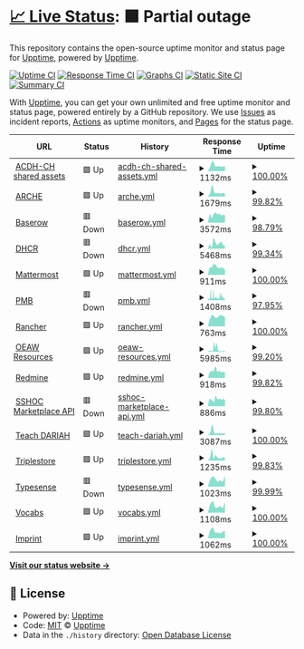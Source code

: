 # [📈 Live Status](https://status.acdh-dev.oeaw.ac.at/): <!--live status--> **🟧 Partial outage**

This repository contains the open-source uptime monitor and status page for [Upptime](https://upptime.js.org), powered by [Upptime](https://github.com/upptime/upptime).

[![Uptime CI](https://github.com/acdh-oeaw/status/workflows/Uptime%20CI/badge.svg)](https://github.com/acdh-oeaw/status/actions?query=workflow%3A%22Uptime+CI%22)
[![Response Time CI](https://github.com/acdh-oeaw/status/workflows/Response%20Time%20CI/badge.svg)](https://github.com/acdh-oeaw/status/actions?query=workflow%3A%22Response+Time+CI%22)
[![Graphs CI](https://github.com/acdh-oeaw/status/workflows/Graphs%20CI/badge.svg)](https://github.com/acdh-oeaw/status/actions?query=workflow%3A%22Graphs+CI%22)
[![Static Site CI](https://github.com/acdh-oeaw/status/workflows/Static%20Site%20CI/badge.svg)](https://github.com/acdh-oeaw/status/actions?query=workflow%3A%22Static+Site+CI%22)
[![Summary CI](https://github.com/acdh-oeaw/status/workflows/Summary%20CI/badge.svg)](https://github.com/acdh-oeaw/status/actions?query=workflow%3A%22Summary+CI%22)

With [Upptime](https://upptime.js.org), you can get your own unlimited and free uptime monitor and status page, powered entirely by a GitHub repository. We use [Issues](https://github.com/upptime/upptime/issues) as incident reports, [Actions](https://github.com/acdh-oeaw/status/actions) as uptime monitors, and [Pages](https://status.acdh-dev.oeaw.ac.at/) for the status page.

<!--start: status pages-->
<!-- This summary is generated by Upptime (https://github.com/upptime/upptime) -->
<!-- Do not edit this manually, your changes will be overwritten -->
<!-- prettier-ignore -->
| URL | Status | History | Response Time | Uptime |
| --- | ------ | ------- | ------------- | ------ |
| <img alt="" src="https://icons.duckduckgo.com/ip3/shared.acdh.oeaw.ac.at.ico" height="13"> [ACDH-CH shared assets](https://shared.acdh.oeaw.ac.at/test.html) | 🟩 Up | [acdh-ch-shared-assets.yml](https://github.com/acdh-oeaw/status/commits/HEAD/history/acdh-ch-shared-assets.yml) | <details><summary><img alt="Response time graph" src="./graphs/acdh-ch-shared-assets/response-time-week.png" height="20"> 1132ms</summary><br><a href="https://acdh-oeaw.github.io/status/history/acdh-ch-shared-assets"><img alt="Response time 1243" src="https://img.shields.io/endpoint?url=https%3A%2F%2Fraw.githubusercontent.com%2Facdh-oeaw%2Fstatus%2FHEAD%2Fapi%2Facdh-ch-shared-assets%2Fresponse-time.json"></a><br><a href="https://acdh-oeaw.github.io/status/history/acdh-ch-shared-assets"><img alt="24-hour response time 955" src="https://img.shields.io/endpoint?url=https%3A%2F%2Fraw.githubusercontent.com%2Facdh-oeaw%2Fstatus%2FHEAD%2Fapi%2Facdh-ch-shared-assets%2Fresponse-time-day.json"></a><br><a href="https://acdh-oeaw.github.io/status/history/acdh-ch-shared-assets"><img alt="7-day response time 1132" src="https://img.shields.io/endpoint?url=https%3A%2F%2Fraw.githubusercontent.com%2Facdh-oeaw%2Fstatus%2FHEAD%2Fapi%2Facdh-ch-shared-assets%2Fresponse-time-week.json"></a><br><a href="https://acdh-oeaw.github.io/status/history/acdh-ch-shared-assets"><img alt="30-day response time 1682" src="https://img.shields.io/endpoint?url=https%3A%2F%2Fraw.githubusercontent.com%2Facdh-oeaw%2Fstatus%2FHEAD%2Fapi%2Facdh-ch-shared-assets%2Fresponse-time-month.json"></a><br><a href="https://acdh-oeaw.github.io/status/history/acdh-ch-shared-assets"><img alt="1-year response time 1251" src="https://img.shields.io/endpoint?url=https%3A%2F%2Fraw.githubusercontent.com%2Facdh-oeaw%2Fstatus%2FHEAD%2Fapi%2Facdh-ch-shared-assets%2Fresponse-time-year.json"></a></details> | <details><summary><a href="https://acdh-oeaw.github.io/status/history/acdh-ch-shared-assets">100.00%</a></summary><a href="https://acdh-oeaw.github.io/status/history/acdh-ch-shared-assets"><img alt="All-time uptime 99.73%" src="https://img.shields.io/endpoint?url=https%3A%2F%2Fraw.githubusercontent.com%2Facdh-oeaw%2Fstatus%2FHEAD%2Fapi%2Facdh-ch-shared-assets%2Fuptime.json"></a><br><a href="https://acdh-oeaw.github.io/status/history/acdh-ch-shared-assets"><img alt="24-hour uptime 100.00%" src="https://img.shields.io/endpoint?url=https%3A%2F%2Fraw.githubusercontent.com%2Facdh-oeaw%2Fstatus%2FHEAD%2Fapi%2Facdh-ch-shared-assets%2Fuptime-day.json"></a><br><a href="https://acdh-oeaw.github.io/status/history/acdh-ch-shared-assets"><img alt="7-day uptime 100.00%" src="https://img.shields.io/endpoint?url=https%3A%2F%2Fraw.githubusercontent.com%2Facdh-oeaw%2Fstatus%2FHEAD%2Fapi%2Facdh-ch-shared-assets%2Fuptime-week.json"></a><br><a href="https://acdh-oeaw.github.io/status/history/acdh-ch-shared-assets"><img alt="30-day uptime 99.48%" src="https://img.shields.io/endpoint?url=https%3A%2F%2Fraw.githubusercontent.com%2Facdh-oeaw%2Fstatus%2FHEAD%2Fapi%2Facdh-ch-shared-assets%2Fuptime-month.json"></a><br><a href="https://acdh-oeaw.github.io/status/history/acdh-ch-shared-assets"><img alt="1-year uptime 99.72%" src="https://img.shields.io/endpoint?url=https%3A%2F%2Fraw.githubusercontent.com%2Facdh-oeaw%2Fstatus%2FHEAD%2Fapi%2Facdh-ch-shared-assets%2Fuptime-year.json"></a></details>
| <img alt="" src="https://icons.duckduckgo.com/ip3/arche.acdh.oeaw.ac.at.ico" height="13"> [ARCHE](https://arche.acdh.oeaw.ac.at/browser/) | 🟩 Up | [arche.yml](https://github.com/acdh-oeaw/status/commits/HEAD/history/arche.yml) | <details><summary><img alt="Response time graph" src="./graphs/arche/response-time-week.png" height="20"> 1679ms</summary><br><a href="https://acdh-oeaw.github.io/status/history/arche"><img alt="Response time 1231" src="https://img.shields.io/endpoint?url=https%3A%2F%2Fraw.githubusercontent.com%2Facdh-oeaw%2Fstatus%2FHEAD%2Fapi%2Farche%2Fresponse-time.json"></a><br><a href="https://acdh-oeaw.github.io/status/history/arche"><img alt="24-hour response time 1020" src="https://img.shields.io/endpoint?url=https%3A%2F%2Fraw.githubusercontent.com%2Facdh-oeaw%2Fstatus%2FHEAD%2Fapi%2Farche%2Fresponse-time-day.json"></a><br><a href="https://acdh-oeaw.github.io/status/history/arche"><img alt="7-day response time 1679" src="https://img.shields.io/endpoint?url=https%3A%2F%2Fraw.githubusercontent.com%2Facdh-oeaw%2Fstatus%2FHEAD%2Fapi%2Farche%2Fresponse-time-week.json"></a><br><a href="https://acdh-oeaw.github.io/status/history/arche"><img alt="30-day response time 1451" src="https://img.shields.io/endpoint?url=https%3A%2F%2Fraw.githubusercontent.com%2Facdh-oeaw%2Fstatus%2FHEAD%2Fapi%2Farche%2Fresponse-time-month.json"></a><br><a href="https://acdh-oeaw.github.io/status/history/arche"><img alt="1-year response time 1241" src="https://img.shields.io/endpoint?url=https%3A%2F%2Fraw.githubusercontent.com%2Facdh-oeaw%2Fstatus%2FHEAD%2Fapi%2Farche%2Fresponse-time-year.json"></a></details> | <details><summary><a href="https://acdh-oeaw.github.io/status/history/arche">99.82%</a></summary><a href="https://acdh-oeaw.github.io/status/history/arche"><img alt="All-time uptime 99.43%" src="https://img.shields.io/endpoint?url=https%3A%2F%2Fraw.githubusercontent.com%2Facdh-oeaw%2Fstatus%2FHEAD%2Fapi%2Farche%2Fuptime.json"></a><br><a href="https://acdh-oeaw.github.io/status/history/arche"><img alt="24-hour uptime 100.00%" src="https://img.shields.io/endpoint?url=https%3A%2F%2Fraw.githubusercontent.com%2Facdh-oeaw%2Fstatus%2FHEAD%2Fapi%2Farche%2Fuptime-day.json"></a><br><a href="https://acdh-oeaw.github.io/status/history/arche"><img alt="7-day uptime 99.82%" src="https://img.shields.io/endpoint?url=https%3A%2F%2Fraw.githubusercontent.com%2Facdh-oeaw%2Fstatus%2FHEAD%2Fapi%2Farche%2Fuptime-week.json"></a><br><a href="https://acdh-oeaw.github.io/status/history/arche"><img alt="30-day uptime 99.77%" src="https://img.shields.io/endpoint?url=https%3A%2F%2Fraw.githubusercontent.com%2Facdh-oeaw%2Fstatus%2FHEAD%2Fapi%2Farche%2Fuptime-month.json"></a><br><a href="https://acdh-oeaw.github.io/status/history/arche"><img alt="1-year uptime 99.42%" src="https://img.shields.io/endpoint?url=https%3A%2F%2Fraw.githubusercontent.com%2Facdh-oeaw%2Fstatus%2FHEAD%2Fapi%2Farche%2Fuptime-year.json"></a></details>
| <img alt="" src="https://icons.duckduckgo.com/ip3/baserow.acdh-dev.oeaw.ac.at.ico" height="13"> [Baserow](https://baserow.acdh-dev.oeaw.ac.at/) | 🟥 Down | [baserow.yml](https://github.com/acdh-oeaw/status/commits/HEAD/history/baserow.yml) | <details><summary><img alt="Response time graph" src="./graphs/baserow/response-time-week.png" height="20"> 3572ms</summary><br><a href="https://acdh-oeaw.github.io/status/history/baserow"><img alt="Response time 2566" src="https://img.shields.io/endpoint?url=https%3A%2F%2Fraw.githubusercontent.com%2Facdh-oeaw%2Fstatus%2FHEAD%2Fapi%2Fbaserow%2Fresponse-time.json"></a><br><a href="https://acdh-oeaw.github.io/status/history/baserow"><img alt="24-hour response time 9557" src="https://img.shields.io/endpoint?url=https%3A%2F%2Fraw.githubusercontent.com%2Facdh-oeaw%2Fstatus%2FHEAD%2Fapi%2Fbaserow%2Fresponse-time-day.json"></a><br><a href="https://acdh-oeaw.github.io/status/history/baserow"><img alt="7-day response time 3572" src="https://img.shields.io/endpoint?url=https%3A%2F%2Fraw.githubusercontent.com%2Facdh-oeaw%2Fstatus%2FHEAD%2Fapi%2Fbaserow%2Fresponse-time-week.json"></a><br><a href="https://acdh-oeaw.github.io/status/history/baserow"><img alt="30-day response time 2622" src="https://img.shields.io/endpoint?url=https%3A%2F%2Fraw.githubusercontent.com%2Facdh-oeaw%2Fstatus%2FHEAD%2Fapi%2Fbaserow%2Fresponse-time-month.json"></a><br><a href="https://acdh-oeaw.github.io/status/history/baserow"><img alt="1-year response time 2656" src="https://img.shields.io/endpoint?url=https%3A%2F%2Fraw.githubusercontent.com%2Facdh-oeaw%2Fstatus%2FHEAD%2Fapi%2Fbaserow%2Fresponse-time-year.json"></a></details> | <details><summary><a href="https://acdh-oeaw.github.io/status/history/baserow">98.79%</a></summary><a href="https://acdh-oeaw.github.io/status/history/baserow"><img alt="All-time uptime 99.06%" src="https://img.shields.io/endpoint?url=https%3A%2F%2Fraw.githubusercontent.com%2Facdh-oeaw%2Fstatus%2FHEAD%2Fapi%2Fbaserow%2Fuptime.json"></a><br><a href="https://acdh-oeaw.github.io/status/history/baserow"><img alt="24-hour uptime 92.79%" src="https://img.shields.io/endpoint?url=https%3A%2F%2Fraw.githubusercontent.com%2Facdh-oeaw%2Fstatus%2FHEAD%2Fapi%2Fbaserow%2Fuptime-day.json"></a><br><a href="https://acdh-oeaw.github.io/status/history/baserow"><img alt="7-day uptime 98.79%" src="https://img.shields.io/endpoint?url=https%3A%2F%2Fraw.githubusercontent.com%2Facdh-oeaw%2Fstatus%2FHEAD%2Fapi%2Fbaserow%2Fuptime-week.json"></a><br><a href="https://acdh-oeaw.github.io/status/history/baserow"><img alt="30-day uptime 98.92%" src="https://img.shields.io/endpoint?url=https%3A%2F%2Fraw.githubusercontent.com%2Facdh-oeaw%2Fstatus%2FHEAD%2Fapi%2Fbaserow%2Fuptime-month.json"></a><br><a href="https://acdh-oeaw.github.io/status/history/baserow"><img alt="1-year uptime 99.07%" src="https://img.shields.io/endpoint?url=https%3A%2F%2Fraw.githubusercontent.com%2Facdh-oeaw%2Fstatus%2FHEAD%2Fapi%2Fbaserow%2Fuptime-year.json"></a></details>
| <img alt="" src="https://icons.duckduckgo.com/ip3/dhcr.clarin-dariah.eu.ico" height="13"> [DHCR](https://dhcr.clarin-dariah.eu) | 🟥 Down | [dhcr.yml](https://github.com/acdh-oeaw/status/commits/HEAD/history/dhcr.yml) | <details><summary><img alt="Response time graph" src="./graphs/dhcr/response-time-week.png" height="20"> 5468ms</summary><br><a href="https://acdh-oeaw.github.io/status/history/dhcr"><img alt="Response time 6020" src="https://img.shields.io/endpoint?url=https%3A%2F%2Fraw.githubusercontent.com%2Facdh-oeaw%2Fstatus%2FHEAD%2Fapi%2Fdhcr%2Fresponse-time.json"></a><br><a href="https://acdh-oeaw.github.io/status/history/dhcr"><img alt="24-hour response time 3491" src="https://img.shields.io/endpoint?url=https%3A%2F%2Fraw.githubusercontent.com%2Facdh-oeaw%2Fstatus%2FHEAD%2Fapi%2Fdhcr%2Fresponse-time-day.json"></a><br><a href="https://acdh-oeaw.github.io/status/history/dhcr"><img alt="7-day response time 5468" src="https://img.shields.io/endpoint?url=https%3A%2F%2Fraw.githubusercontent.com%2Facdh-oeaw%2Fstatus%2FHEAD%2Fapi%2Fdhcr%2Fresponse-time-week.json"></a><br><a href="https://acdh-oeaw.github.io/status/history/dhcr"><img alt="30-day response time 5392" src="https://img.shields.io/endpoint?url=https%3A%2F%2Fraw.githubusercontent.com%2Facdh-oeaw%2Fstatus%2FHEAD%2Fapi%2Fdhcr%2Fresponse-time-month.json"></a><br><a href="https://acdh-oeaw.github.io/status/history/dhcr"><img alt="1-year response time 6222" src="https://img.shields.io/endpoint?url=https%3A%2F%2Fraw.githubusercontent.com%2Facdh-oeaw%2Fstatus%2FHEAD%2Fapi%2Fdhcr%2Fresponse-time-year.json"></a></details> | <details><summary><a href="https://acdh-oeaw.github.io/status/history/dhcr">99.34%</a></summary><a href="https://acdh-oeaw.github.io/status/history/dhcr"><img alt="All-time uptime 99.17%" src="https://img.shields.io/endpoint?url=https%3A%2F%2Fraw.githubusercontent.com%2Facdh-oeaw%2Fstatus%2FHEAD%2Fapi%2Fdhcr%2Fuptime.json"></a><br><a href="https://acdh-oeaw.github.io/status/history/dhcr"><img alt="24-hour uptime 96.65%" src="https://img.shields.io/endpoint?url=https%3A%2F%2Fraw.githubusercontent.com%2Facdh-oeaw%2Fstatus%2FHEAD%2Fapi%2Fdhcr%2Fuptime-day.json"></a><br><a href="https://acdh-oeaw.github.io/status/history/dhcr"><img alt="7-day uptime 99.34%" src="https://img.shields.io/endpoint?url=https%3A%2F%2Fraw.githubusercontent.com%2Facdh-oeaw%2Fstatus%2FHEAD%2Fapi%2Fdhcr%2Fuptime-week.json"></a><br><a href="https://acdh-oeaw.github.io/status/history/dhcr"><img alt="30-day uptime 99.28%" src="https://img.shields.io/endpoint?url=https%3A%2F%2Fraw.githubusercontent.com%2Facdh-oeaw%2Fstatus%2FHEAD%2Fapi%2Fdhcr%2Fuptime-month.json"></a><br><a href="https://acdh-oeaw.github.io/status/history/dhcr"><img alt="1-year uptime 99.11%" src="https://img.shields.io/endpoint?url=https%3A%2F%2Fraw.githubusercontent.com%2Facdh-oeaw%2Fstatus%2FHEAD%2Fapi%2Fdhcr%2Fuptime-year.json"></a></details>
| <img alt="" src="https://icons.duckduckgo.com/ip3/mattermost.acdh.oeaw.ac.at.ico" height="13"> [Mattermost](https://mattermost.acdh.oeaw.ac.at/login) | 🟩 Up | [mattermost.yml](https://github.com/acdh-oeaw/status/commits/HEAD/history/mattermost.yml) | <details><summary><img alt="Response time graph" src="./graphs/mattermost/response-time-week.png" height="20"> 911ms</summary><br><a href="https://acdh-oeaw.github.io/status/history/mattermost"><img alt="Response time 1001" src="https://img.shields.io/endpoint?url=https%3A%2F%2Fraw.githubusercontent.com%2Facdh-oeaw%2Fstatus%2FHEAD%2Fapi%2Fmattermost%2Fresponse-time.json"></a><br><a href="https://acdh-oeaw.github.io/status/history/mattermost"><img alt="24-hour response time 750" src="https://img.shields.io/endpoint?url=https%3A%2F%2Fraw.githubusercontent.com%2Facdh-oeaw%2Fstatus%2FHEAD%2Fapi%2Fmattermost%2Fresponse-time-day.json"></a><br><a href="https://acdh-oeaw.github.io/status/history/mattermost"><img alt="7-day response time 911" src="https://img.shields.io/endpoint?url=https%3A%2F%2Fraw.githubusercontent.com%2Facdh-oeaw%2Fstatus%2FHEAD%2Fapi%2Fmattermost%2Fresponse-time-week.json"></a><br><a href="https://acdh-oeaw.github.io/status/history/mattermost"><img alt="30-day response time 1368" src="https://img.shields.io/endpoint?url=https%3A%2F%2Fraw.githubusercontent.com%2Facdh-oeaw%2Fstatus%2FHEAD%2Fapi%2Fmattermost%2Fresponse-time-month.json"></a><br><a href="https://acdh-oeaw.github.io/status/history/mattermost"><img alt="1-year response time 979" src="https://img.shields.io/endpoint?url=https%3A%2F%2Fraw.githubusercontent.com%2Facdh-oeaw%2Fstatus%2FHEAD%2Fapi%2Fmattermost%2Fresponse-time-year.json"></a></details> | <details><summary><a href="https://acdh-oeaw.github.io/status/history/mattermost">100.00%</a></summary><a href="https://acdh-oeaw.github.io/status/history/mattermost"><img alt="All-time uptime 99.40%" src="https://img.shields.io/endpoint?url=https%3A%2F%2Fraw.githubusercontent.com%2Facdh-oeaw%2Fstatus%2FHEAD%2Fapi%2Fmattermost%2Fuptime.json"></a><br><a href="https://acdh-oeaw.github.io/status/history/mattermost"><img alt="24-hour uptime 100.00%" src="https://img.shields.io/endpoint?url=https%3A%2F%2Fraw.githubusercontent.com%2Facdh-oeaw%2Fstatus%2FHEAD%2Fapi%2Fmattermost%2Fuptime-day.json"></a><br><a href="https://acdh-oeaw.github.io/status/history/mattermost"><img alt="7-day uptime 100.00%" src="https://img.shields.io/endpoint?url=https%3A%2F%2Fraw.githubusercontent.com%2Facdh-oeaw%2Fstatus%2FHEAD%2Fapi%2Fmattermost%2Fuptime-week.json"></a><br><a href="https://acdh-oeaw.github.io/status/history/mattermost"><img alt="30-day uptime 99.29%" src="https://img.shields.io/endpoint?url=https%3A%2F%2Fraw.githubusercontent.com%2Facdh-oeaw%2Fstatus%2FHEAD%2Fapi%2Fmattermost%2Fuptime-month.json"></a><br><a href="https://acdh-oeaw.github.io/status/history/mattermost"><img alt="1-year uptime 99.40%" src="https://img.shields.io/endpoint?url=https%3A%2F%2Fraw.githubusercontent.com%2Facdh-oeaw%2Fstatus%2FHEAD%2Fapi%2Fmattermost%2Fuptime-year.json"></a></details>
| <img alt="" src="https://icons.duckduckgo.com/ip3/pmb.acdh.oeaw.ac.at.ico" height="13"> [PMB](https://pmb.acdh.oeaw.ac.at/) | 🟥 Down | [pmb.yml](https://github.com/acdh-oeaw/status/commits/HEAD/history/pmb.yml) | <details><summary><img alt="Response time graph" src="./graphs/pmb/response-time-week.png" height="20"> 1408ms</summary><br><a href="https://acdh-oeaw.github.io/status/history/pmb"><img alt="Response time 1920" src="https://img.shields.io/endpoint?url=https%3A%2F%2Fraw.githubusercontent.com%2Facdh-oeaw%2Fstatus%2FHEAD%2Fapi%2Fpmb%2Fresponse-time.json"></a><br><a href="https://acdh-oeaw.github.io/status/history/pmb"><img alt="24-hour response time 935" src="https://img.shields.io/endpoint?url=https%3A%2F%2Fraw.githubusercontent.com%2Facdh-oeaw%2Fstatus%2FHEAD%2Fapi%2Fpmb%2Fresponse-time-day.json"></a><br><a href="https://acdh-oeaw.github.io/status/history/pmb"><img alt="7-day response time 1408" src="https://img.shields.io/endpoint?url=https%3A%2F%2Fraw.githubusercontent.com%2Facdh-oeaw%2Fstatus%2FHEAD%2Fapi%2Fpmb%2Fresponse-time-week.json"></a><br><a href="https://acdh-oeaw.github.io/status/history/pmb"><img alt="30-day response time 1361" src="https://img.shields.io/endpoint?url=https%3A%2F%2Fraw.githubusercontent.com%2Facdh-oeaw%2Fstatus%2FHEAD%2Fapi%2Fpmb%2Fresponse-time-month.json"></a><br><a href="https://acdh-oeaw.github.io/status/history/pmb"><img alt="1-year response time 1920" src="https://img.shields.io/endpoint?url=https%3A%2F%2Fraw.githubusercontent.com%2Facdh-oeaw%2Fstatus%2FHEAD%2Fapi%2Fpmb%2Fresponse-time-year.json"></a></details> | <details><summary><a href="https://acdh-oeaw.github.io/status/history/pmb">97.95%</a></summary><a href="https://acdh-oeaw.github.io/status/history/pmb"><img alt="All-time uptime 98.43%" src="https://img.shields.io/endpoint?url=https%3A%2F%2Fraw.githubusercontent.com%2Facdh-oeaw%2Fstatus%2FHEAD%2Fapi%2Fpmb%2Fuptime.json"></a><br><a href="https://acdh-oeaw.github.io/status/history/pmb"><img alt="24-hour uptime 92.79%" src="https://img.shields.io/endpoint?url=https%3A%2F%2Fraw.githubusercontent.com%2Facdh-oeaw%2Fstatus%2FHEAD%2Fapi%2Fpmb%2Fuptime-day.json"></a><br><a href="https://acdh-oeaw.github.io/status/history/pmb"><img alt="7-day uptime 97.95%" src="https://img.shields.io/endpoint?url=https%3A%2F%2Fraw.githubusercontent.com%2Facdh-oeaw%2Fstatus%2FHEAD%2Fapi%2Fpmb%2Fuptime-week.json"></a><br><a href="https://acdh-oeaw.github.io/status/history/pmb"><img alt="30-day uptime 98.56%" src="https://img.shields.io/endpoint?url=https%3A%2F%2Fraw.githubusercontent.com%2Facdh-oeaw%2Fstatus%2FHEAD%2Fapi%2Fpmb%2Fuptime-month.json"></a><br><a href="https://acdh-oeaw.github.io/status/history/pmb"><img alt="1-year uptime 98.43%" src="https://img.shields.io/endpoint?url=https%3A%2F%2Fraw.githubusercontent.com%2Facdh-oeaw%2Fstatus%2FHEAD%2Fapi%2Fpmb%2Fuptime-year.json"></a></details>
| <img alt="" src="https://icons.duckduckgo.com/ip3/rancher.acdh-dev.oeaw.ac.at.ico" height="13"> [Rancher](https://rancher.acdh-dev.oeaw.ac.at/) | 🟩 Up | [rancher.yml](https://github.com/acdh-oeaw/status/commits/HEAD/history/rancher.yml) | <details><summary><img alt="Response time graph" src="./graphs/rancher/response-time-week.png" height="20"> 763ms</summary><br><a href="https://acdh-oeaw.github.io/status/history/rancher"><img alt="Response time 803" src="https://img.shields.io/endpoint?url=https%3A%2F%2Fraw.githubusercontent.com%2Facdh-oeaw%2Fstatus%2FHEAD%2Fapi%2Francher%2Fresponse-time.json"></a><br><a href="https://acdh-oeaw.github.io/status/history/rancher"><img alt="24-hour response time 707" src="https://img.shields.io/endpoint?url=https%3A%2F%2Fraw.githubusercontent.com%2Facdh-oeaw%2Fstatus%2FHEAD%2Fapi%2Francher%2Fresponse-time-day.json"></a><br><a href="https://acdh-oeaw.github.io/status/history/rancher"><img alt="7-day response time 763" src="https://img.shields.io/endpoint?url=https%3A%2F%2Fraw.githubusercontent.com%2Facdh-oeaw%2Fstatus%2FHEAD%2Fapi%2Francher%2Fresponse-time-week.json"></a><br><a href="https://acdh-oeaw.github.io/status/history/rancher"><img alt="30-day response time 849" src="https://img.shields.io/endpoint?url=https%3A%2F%2Fraw.githubusercontent.com%2Facdh-oeaw%2Fstatus%2FHEAD%2Fapi%2Francher%2Fresponse-time-month.json"></a><br><a href="https://acdh-oeaw.github.io/status/history/rancher"><img alt="1-year response time 796" src="https://img.shields.io/endpoint?url=https%3A%2F%2Fraw.githubusercontent.com%2Facdh-oeaw%2Fstatus%2FHEAD%2Fapi%2Francher%2Fresponse-time-year.json"></a></details> | <details><summary><a href="https://acdh-oeaw.github.io/status/history/rancher">100.00%</a></summary><a href="https://acdh-oeaw.github.io/status/history/rancher"><img alt="All-time uptime 99.47%" src="https://img.shields.io/endpoint?url=https%3A%2F%2Fraw.githubusercontent.com%2Facdh-oeaw%2Fstatus%2FHEAD%2Fapi%2Francher%2Fuptime.json"></a><br><a href="https://acdh-oeaw.github.io/status/history/rancher"><img alt="24-hour uptime 100.00%" src="https://img.shields.io/endpoint?url=https%3A%2F%2Fraw.githubusercontent.com%2Facdh-oeaw%2Fstatus%2FHEAD%2Fapi%2Francher%2Fuptime-day.json"></a><br><a href="https://acdh-oeaw.github.io/status/history/rancher"><img alt="7-day uptime 100.00%" src="https://img.shields.io/endpoint?url=https%3A%2F%2Fraw.githubusercontent.com%2Facdh-oeaw%2Fstatus%2FHEAD%2Fapi%2Francher%2Fuptime-week.json"></a><br><a href="https://acdh-oeaw.github.io/status/history/rancher"><img alt="30-day uptime 99.93%" src="https://img.shields.io/endpoint?url=https%3A%2F%2Fraw.githubusercontent.com%2Facdh-oeaw%2Fstatus%2FHEAD%2Fapi%2Francher%2Fuptime-month.json"></a><br><a href="https://acdh-oeaw.github.io/status/history/rancher"><img alt="1-year uptime 99.44%" src="https://img.shields.io/endpoint?url=https%3A%2F%2Fraw.githubusercontent.com%2Facdh-oeaw%2Fstatus%2FHEAD%2Fapi%2Francher%2Fuptime-year.json"></a></details>
| <img alt="" src="https://icons.duckduckgo.com/ip3/www.oeaw.ac.at.ico" height="13"> [OEAW Resources](https://www.oeaw.ac.at/resources/) | 🟩 Up | [oeaw-resources.yml](https://github.com/acdh-oeaw/status/commits/HEAD/history/oeaw-resources.yml) | <details><summary><img alt="Response time graph" src="./graphs/oeaw-resources/response-time-week.png" height="20"> 5985ms</summary><br><a href="https://acdh-oeaw.github.io/status/history/oeaw-resources"><img alt="Response time 1443" src="https://img.shields.io/endpoint?url=https%3A%2F%2Fraw.githubusercontent.com%2Facdh-oeaw%2Fstatus%2FHEAD%2Fapi%2Foeaw-resources%2Fresponse-time.json"></a><br><a href="https://acdh-oeaw.github.io/status/history/oeaw-resources"><img alt="24-hour response time 3920" src="https://img.shields.io/endpoint?url=https%3A%2F%2Fraw.githubusercontent.com%2Facdh-oeaw%2Fstatus%2FHEAD%2Fapi%2Foeaw-resources%2Fresponse-time-day.json"></a><br><a href="https://acdh-oeaw.github.io/status/history/oeaw-resources"><img alt="7-day response time 5985" src="https://img.shields.io/endpoint?url=https%3A%2F%2Fraw.githubusercontent.com%2Facdh-oeaw%2Fstatus%2FHEAD%2Fapi%2Foeaw-resources%2Fresponse-time-week.json"></a><br><a href="https://acdh-oeaw.github.io/status/history/oeaw-resources"><img alt="30-day response time 3542" src="https://img.shields.io/endpoint?url=https%3A%2F%2Fraw.githubusercontent.com%2Facdh-oeaw%2Fstatus%2FHEAD%2Fapi%2Foeaw-resources%2Fresponse-time-month.json"></a><br><a href="https://acdh-oeaw.github.io/status/history/oeaw-resources"><img alt="1-year response time 1467" src="https://img.shields.io/endpoint?url=https%3A%2F%2Fraw.githubusercontent.com%2Facdh-oeaw%2Fstatus%2FHEAD%2Fapi%2Foeaw-resources%2Fresponse-time-year.json"></a></details> | <details><summary><a href="https://acdh-oeaw.github.io/status/history/oeaw-resources">99.20%</a></summary><a href="https://acdh-oeaw.github.io/status/history/oeaw-resources"><img alt="All-time uptime 99.41%" src="https://img.shields.io/endpoint?url=https%3A%2F%2Fraw.githubusercontent.com%2Facdh-oeaw%2Fstatus%2FHEAD%2Fapi%2Foeaw-resources%2Fuptime.json"></a><br><a href="https://acdh-oeaw.github.io/status/history/oeaw-resources"><img alt="24-hour uptime 97.89%" src="https://img.shields.io/endpoint?url=https%3A%2F%2Fraw.githubusercontent.com%2Facdh-oeaw%2Fstatus%2FHEAD%2Fapi%2Foeaw-resources%2Fuptime-day.json"></a><br><a href="https://acdh-oeaw.github.io/status/history/oeaw-resources"><img alt="7-day uptime 99.20%" src="https://img.shields.io/endpoint?url=https%3A%2F%2Fraw.githubusercontent.com%2Facdh-oeaw%2Fstatus%2FHEAD%2Fapi%2Foeaw-resources%2Fuptime-week.json"></a><br><a href="https://acdh-oeaw.github.io/status/history/oeaw-resources"><img alt="30-day uptime 99.18%" src="https://img.shields.io/endpoint?url=https%3A%2F%2Fraw.githubusercontent.com%2Facdh-oeaw%2Fstatus%2FHEAD%2Fapi%2Foeaw-resources%2Fuptime-month.json"></a><br><a href="https://acdh-oeaw.github.io/status/history/oeaw-resources"><img alt="1-year uptime 99.43%" src="https://img.shields.io/endpoint?url=https%3A%2F%2Fraw.githubusercontent.com%2Facdh-oeaw%2Fstatus%2FHEAD%2Fapi%2Foeaw-resources%2Fuptime-year.json"></a></details>
| <img alt="" src="https://icons.duckduckgo.com/ip3/redmine.acdh.oeaw.ac.at.ico" height="13"> [Redmine](https://redmine.acdh.oeaw.ac.at/) | 🟩 Up | [redmine.yml](https://github.com/acdh-oeaw/status/commits/HEAD/history/redmine.yml) | <details><summary><img alt="Response time graph" src="./graphs/redmine/response-time-week.png" height="20"> 918ms</summary><br><a href="https://acdh-oeaw.github.io/status/history/redmine"><img alt="Response time 855" src="https://img.shields.io/endpoint?url=https%3A%2F%2Fraw.githubusercontent.com%2Facdh-oeaw%2Fstatus%2FHEAD%2Fapi%2Fredmine%2Fresponse-time.json"></a><br><a href="https://acdh-oeaw.github.io/status/history/redmine"><img alt="24-hour response time 773" src="https://img.shields.io/endpoint?url=https%3A%2F%2Fraw.githubusercontent.com%2Facdh-oeaw%2Fstatus%2FHEAD%2Fapi%2Fredmine%2Fresponse-time-day.json"></a><br><a href="https://acdh-oeaw.github.io/status/history/redmine"><img alt="7-day response time 918" src="https://img.shields.io/endpoint?url=https%3A%2F%2Fraw.githubusercontent.com%2Facdh-oeaw%2Fstatus%2FHEAD%2Fapi%2Fredmine%2Fresponse-time-week.json"></a><br><a href="https://acdh-oeaw.github.io/status/history/redmine"><img alt="30-day response time 918" src="https://img.shields.io/endpoint?url=https%3A%2F%2Fraw.githubusercontent.com%2Facdh-oeaw%2Fstatus%2FHEAD%2Fapi%2Fredmine%2Fresponse-time-month.json"></a><br><a href="https://acdh-oeaw.github.io/status/history/redmine"><img alt="1-year response time 853" src="https://img.shields.io/endpoint?url=https%3A%2F%2Fraw.githubusercontent.com%2Facdh-oeaw%2Fstatus%2FHEAD%2Fapi%2Fredmine%2Fresponse-time-year.json"></a></details> | <details><summary><a href="https://acdh-oeaw.github.io/status/history/redmine">99.82%</a></summary><a href="https://acdh-oeaw.github.io/status/history/redmine"><img alt="All-time uptime 99.38%" src="https://img.shields.io/endpoint?url=https%3A%2F%2Fraw.githubusercontent.com%2Facdh-oeaw%2Fstatus%2FHEAD%2Fapi%2Fredmine%2Fuptime.json"></a><br><a href="https://acdh-oeaw.github.io/status/history/redmine"><img alt="24-hour uptime 100.00%" src="https://img.shields.io/endpoint?url=https%3A%2F%2Fraw.githubusercontent.com%2Facdh-oeaw%2Fstatus%2FHEAD%2Fapi%2Fredmine%2Fuptime-day.json"></a><br><a href="https://acdh-oeaw.github.io/status/history/redmine"><img alt="7-day uptime 99.82%" src="https://img.shields.io/endpoint?url=https%3A%2F%2Fraw.githubusercontent.com%2Facdh-oeaw%2Fstatus%2FHEAD%2Fapi%2Fredmine%2Fuptime-week.json"></a><br><a href="https://acdh-oeaw.github.io/status/history/redmine"><img alt="30-day uptime 99.51%" src="https://img.shields.io/endpoint?url=https%3A%2F%2Fraw.githubusercontent.com%2Facdh-oeaw%2Fstatus%2FHEAD%2Fapi%2Fredmine%2Fuptime-month.json"></a><br><a href="https://acdh-oeaw.github.io/status/history/redmine"><img alt="1-year uptime 99.39%" src="https://img.shields.io/endpoint?url=https%3A%2F%2Fraw.githubusercontent.com%2Facdh-oeaw%2Fstatus%2FHEAD%2Fapi%2Fredmine%2Fuptime-year.json"></a></details>
| <img alt="" src="https://icons.duckduckgo.com/ip3/marketplace-api.sshopencloud.eu.ico" height="13"> [SSHOC Marketplace API](https://marketplace-api.sshopencloud.eu/api/property-types) | 🟥 Down | [sshoc-marketplace-api.yml](https://github.com/acdh-oeaw/status/commits/HEAD/history/sshoc-marketplace-api.yml) | <details><summary><img alt="Response time graph" src="./graphs/sshoc-marketplace-api/response-time-week.png" height="20"> 886ms</summary><br><a href="https://acdh-oeaw.github.io/status/history/sshoc-marketplace-api"><img alt="Response time 784" src="https://img.shields.io/endpoint?url=https%3A%2F%2Fraw.githubusercontent.com%2Facdh-oeaw%2Fstatus%2FHEAD%2Fapi%2Fsshoc-marketplace-api%2Fresponse-time.json"></a><br><a href="https://acdh-oeaw.github.io/status/history/sshoc-marketplace-api"><img alt="24-hour response time 733" src="https://img.shields.io/endpoint?url=https%3A%2F%2Fraw.githubusercontent.com%2Facdh-oeaw%2Fstatus%2FHEAD%2Fapi%2Fsshoc-marketplace-api%2Fresponse-time-day.json"></a><br><a href="https://acdh-oeaw.github.io/status/history/sshoc-marketplace-api"><img alt="7-day response time 886" src="https://img.shields.io/endpoint?url=https%3A%2F%2Fraw.githubusercontent.com%2Facdh-oeaw%2Fstatus%2FHEAD%2Fapi%2Fsshoc-marketplace-api%2Fresponse-time-week.json"></a><br><a href="https://acdh-oeaw.github.io/status/history/sshoc-marketplace-api"><img alt="30-day response time 867" src="https://img.shields.io/endpoint?url=https%3A%2F%2Fraw.githubusercontent.com%2Facdh-oeaw%2Fstatus%2FHEAD%2Fapi%2Fsshoc-marketplace-api%2Fresponse-time-month.json"></a><br><a href="https://acdh-oeaw.github.io/status/history/sshoc-marketplace-api"><img alt="1-year response time 780" src="https://img.shields.io/endpoint?url=https%3A%2F%2Fraw.githubusercontent.com%2Facdh-oeaw%2Fstatus%2FHEAD%2Fapi%2Fsshoc-marketplace-api%2Fresponse-time-year.json"></a></details> | <details><summary><a href="https://acdh-oeaw.github.io/status/history/sshoc-marketplace-api">99.80%</a></summary><a href="https://acdh-oeaw.github.io/status/history/sshoc-marketplace-api"><img alt="All-time uptime 98.60%" src="https://img.shields.io/endpoint?url=https%3A%2F%2Fraw.githubusercontent.com%2Facdh-oeaw%2Fstatus%2FHEAD%2Fapi%2Fsshoc-marketplace-api%2Fuptime.json"></a><br><a href="https://acdh-oeaw.github.io/status/history/sshoc-marketplace-api"><img alt="24-hour uptime 99.95%" src="https://img.shields.io/endpoint?url=https%3A%2F%2Fraw.githubusercontent.com%2Facdh-oeaw%2Fstatus%2FHEAD%2Fapi%2Fsshoc-marketplace-api%2Fuptime-day.json"></a><br><a href="https://acdh-oeaw.github.io/status/history/sshoc-marketplace-api"><img alt="7-day uptime 99.80%" src="https://img.shields.io/endpoint?url=https%3A%2F%2Fraw.githubusercontent.com%2Facdh-oeaw%2Fstatus%2FHEAD%2Fapi%2Fsshoc-marketplace-api%2Fuptime-week.json"></a><br><a href="https://acdh-oeaw.github.io/status/history/sshoc-marketplace-api"><img alt="30-day uptime 99.54%" src="https://img.shields.io/endpoint?url=https%3A%2F%2Fraw.githubusercontent.com%2Facdh-oeaw%2Fstatus%2FHEAD%2Fapi%2Fsshoc-marketplace-api%2Fuptime-month.json"></a><br><a href="https://acdh-oeaw.github.io/status/history/sshoc-marketplace-api"><img alt="1-year uptime 98.54%" src="https://img.shields.io/endpoint?url=https%3A%2F%2Fraw.githubusercontent.com%2Facdh-oeaw%2Fstatus%2FHEAD%2Fapi%2Fsshoc-marketplace-api%2Fuptime-year.json"></a></details>
| <img alt="" src="https://icons.duckduckgo.com/ip3/teach.dariah.eu.ico" height="13"> [Teach DARIAH](https://teach.dariah.eu/course/index.php) | 🟩 Up | [teach-dariah.yml](https://github.com/acdh-oeaw/status/commits/HEAD/history/teach-dariah.yml) | <details><summary><img alt="Response time graph" src="./graphs/teach-dariah/response-time-week.png" height="20"> 3087ms</summary><br><a href="https://acdh-oeaw.github.io/status/history/teach-dariah"><img alt="Response time 1965" src="https://img.shields.io/endpoint?url=https%3A%2F%2Fraw.githubusercontent.com%2Facdh-oeaw%2Fstatus%2FHEAD%2Fapi%2Fteach-dariah%2Fresponse-time.json"></a><br><a href="https://acdh-oeaw.github.io/status/history/teach-dariah"><img alt="24-hour response time 1292" src="https://img.shields.io/endpoint?url=https%3A%2F%2Fraw.githubusercontent.com%2Facdh-oeaw%2Fstatus%2FHEAD%2Fapi%2Fteach-dariah%2Fresponse-time-day.json"></a><br><a href="https://acdh-oeaw.github.io/status/history/teach-dariah"><img alt="7-day response time 3087" src="https://img.shields.io/endpoint?url=https%3A%2F%2Fraw.githubusercontent.com%2Facdh-oeaw%2Fstatus%2FHEAD%2Fapi%2Fteach-dariah%2Fresponse-time-week.json"></a><br><a href="https://acdh-oeaw.github.io/status/history/teach-dariah"><img alt="30-day response time 2740" src="https://img.shields.io/endpoint?url=https%3A%2F%2Fraw.githubusercontent.com%2Facdh-oeaw%2Fstatus%2FHEAD%2Fapi%2Fteach-dariah%2Fresponse-time-month.json"></a><br><a href="https://acdh-oeaw.github.io/status/history/teach-dariah"><img alt="1-year response time 1966" src="https://img.shields.io/endpoint?url=https%3A%2F%2Fraw.githubusercontent.com%2Facdh-oeaw%2Fstatus%2FHEAD%2Fapi%2Fteach-dariah%2Fresponse-time-year.json"></a></details> | <details><summary><a href="https://acdh-oeaw.github.io/status/history/teach-dariah">100.00%</a></summary><a href="https://acdh-oeaw.github.io/status/history/teach-dariah"><img alt="All-time uptime 98.73%" src="https://img.shields.io/endpoint?url=https%3A%2F%2Fraw.githubusercontent.com%2Facdh-oeaw%2Fstatus%2FHEAD%2Fapi%2Fteach-dariah%2Fuptime.json"></a><br><a href="https://acdh-oeaw.github.io/status/history/teach-dariah"><img alt="24-hour uptime 100.00%" src="https://img.shields.io/endpoint?url=https%3A%2F%2Fraw.githubusercontent.com%2Facdh-oeaw%2Fstatus%2FHEAD%2Fapi%2Fteach-dariah%2Fuptime-day.json"></a><br><a href="https://acdh-oeaw.github.io/status/history/teach-dariah"><img alt="7-day uptime 100.00%" src="https://img.shields.io/endpoint?url=https%3A%2F%2Fraw.githubusercontent.com%2Facdh-oeaw%2Fstatus%2FHEAD%2Fapi%2Fteach-dariah%2Fuptime-week.json"></a><br><a href="https://acdh-oeaw.github.io/status/history/teach-dariah"><img alt="30-day uptime 99.14%" src="https://img.shields.io/endpoint?url=https%3A%2F%2Fraw.githubusercontent.com%2Facdh-oeaw%2Fstatus%2FHEAD%2Fapi%2Fteach-dariah%2Fuptime-month.json"></a><br><a href="https://acdh-oeaw.github.io/status/history/teach-dariah"><img alt="1-year uptime 98.68%" src="https://img.shields.io/endpoint?url=https%3A%2F%2Fraw.githubusercontent.com%2Facdh-oeaw%2Fstatus%2FHEAD%2Fapi%2Fteach-dariah%2Fuptime-year.json"></a></details>
| <img alt="" src="https://icons.duckduckgo.com/ip3/triplestore.acdh-dev.oeaw.ac.at.ico" height="13"> [Triplestore](https://triplestore.acdh-dev.oeaw.ac.at/bgherkules/) | 🟩 Up | [triplestore.yml](https://github.com/acdh-oeaw/status/commits/HEAD/history/triplestore.yml) | <details><summary><img alt="Response time graph" src="./graphs/triplestore/response-time-week.png" height="20"> 1235ms</summary><br><a href="https://acdh-oeaw.github.io/status/history/triplestore"><img alt="Response time 784" src="https://img.shields.io/endpoint?url=https%3A%2F%2Fraw.githubusercontent.com%2Facdh-oeaw%2Fstatus%2FHEAD%2Fapi%2Ftriplestore%2Fresponse-time.json"></a><br><a href="https://acdh-oeaw.github.io/status/history/triplestore"><img alt="24-hour response time 751" src="https://img.shields.io/endpoint?url=https%3A%2F%2Fraw.githubusercontent.com%2Facdh-oeaw%2Fstatus%2FHEAD%2Fapi%2Ftriplestore%2Fresponse-time-day.json"></a><br><a href="https://acdh-oeaw.github.io/status/history/triplestore"><img alt="7-day response time 1235" src="https://img.shields.io/endpoint?url=https%3A%2F%2Fraw.githubusercontent.com%2Facdh-oeaw%2Fstatus%2FHEAD%2Fapi%2Ftriplestore%2Fresponse-time-week.json"></a><br><a href="https://acdh-oeaw.github.io/status/history/triplestore"><img alt="30-day response time 939" src="https://img.shields.io/endpoint?url=https%3A%2F%2Fraw.githubusercontent.com%2Facdh-oeaw%2Fstatus%2FHEAD%2Fapi%2Ftriplestore%2Fresponse-time-month.json"></a><br><a href="https://acdh-oeaw.github.io/status/history/triplestore"><img alt="1-year response time 783" src="https://img.shields.io/endpoint?url=https%3A%2F%2Fraw.githubusercontent.com%2Facdh-oeaw%2Fstatus%2FHEAD%2Fapi%2Ftriplestore%2Fresponse-time-year.json"></a></details> | <details><summary><a href="https://acdh-oeaw.github.io/status/history/triplestore">99.83%</a></summary><a href="https://acdh-oeaw.github.io/status/history/triplestore"><img alt="All-time uptime 99.72%" src="https://img.shields.io/endpoint?url=https%3A%2F%2Fraw.githubusercontent.com%2Facdh-oeaw%2Fstatus%2FHEAD%2Fapi%2Ftriplestore%2Fuptime.json"></a><br><a href="https://acdh-oeaw.github.io/status/history/triplestore"><img alt="24-hour uptime 100.00%" src="https://img.shields.io/endpoint?url=https%3A%2F%2Fraw.githubusercontent.com%2Facdh-oeaw%2Fstatus%2FHEAD%2Fapi%2Ftriplestore%2Fuptime-day.json"></a><br><a href="https://acdh-oeaw.github.io/status/history/triplestore"><img alt="7-day uptime 99.83%" src="https://img.shields.io/endpoint?url=https%3A%2F%2Fraw.githubusercontent.com%2Facdh-oeaw%2Fstatus%2FHEAD%2Fapi%2Ftriplestore%2Fuptime-week.json"></a><br><a href="https://acdh-oeaw.github.io/status/history/triplestore"><img alt="30-day uptime 99.44%" src="https://img.shields.io/endpoint?url=https%3A%2F%2Fraw.githubusercontent.com%2Facdh-oeaw%2Fstatus%2FHEAD%2Fapi%2Ftriplestore%2Fuptime-month.json"></a><br><a href="https://acdh-oeaw.github.io/status/history/triplestore"><img alt="1-year uptime 99.70%" src="https://img.shields.io/endpoint?url=https%3A%2F%2Fraw.githubusercontent.com%2Facdh-oeaw%2Fstatus%2FHEAD%2Fapi%2Ftriplestore%2Fuptime-year.json"></a></details>
| <img alt="" src="https://icons.duckduckgo.com/ip3/typesense.acdh-dev.oeaw.ac.at.ico" height="13"> [Typesense](https://typesense.acdh-dev.oeaw.ac.at/health) | 🟥 Down | [typesense.yml](https://github.com/acdh-oeaw/status/commits/HEAD/history/typesense.yml) | <details><summary><img alt="Response time graph" src="./graphs/typesense/response-time-week.png" height="20"> 1023ms</summary><br><a href="https://acdh-oeaw.github.io/status/history/typesense"><img alt="Response time 779" src="https://img.shields.io/endpoint?url=https%3A%2F%2Fraw.githubusercontent.com%2Facdh-oeaw%2Fstatus%2FHEAD%2Fapi%2Ftypesense%2Fresponse-time.json"></a><br><a href="https://acdh-oeaw.github.io/status/history/typesense"><img alt="24-hour response time 1131" src="https://img.shields.io/endpoint?url=https%3A%2F%2Fraw.githubusercontent.com%2Facdh-oeaw%2Fstatus%2FHEAD%2Fapi%2Ftypesense%2Fresponse-time-day.json"></a><br><a href="https://acdh-oeaw.github.io/status/history/typesense"><img alt="7-day response time 1023" src="https://img.shields.io/endpoint?url=https%3A%2F%2Fraw.githubusercontent.com%2Facdh-oeaw%2Fstatus%2FHEAD%2Fapi%2Ftypesense%2Fresponse-time-week.json"></a><br><a href="https://acdh-oeaw.github.io/status/history/typesense"><img alt="30-day response time 873" src="https://img.shields.io/endpoint?url=https%3A%2F%2Fraw.githubusercontent.com%2Facdh-oeaw%2Fstatus%2FHEAD%2Fapi%2Ftypesense%2Fresponse-time-month.json"></a><br><a href="https://acdh-oeaw.github.io/status/history/typesense"><img alt="1-year response time 765" src="https://img.shields.io/endpoint?url=https%3A%2F%2Fraw.githubusercontent.com%2Facdh-oeaw%2Fstatus%2FHEAD%2Fapi%2Ftypesense%2Fresponse-time-year.json"></a></details> | <details><summary><a href="https://acdh-oeaw.github.io/status/history/typesense">99.99%</a></summary><a href="https://acdh-oeaw.github.io/status/history/typesense"><img alt="All-time uptime 99.67%" src="https://img.shields.io/endpoint?url=https%3A%2F%2Fraw.githubusercontent.com%2Facdh-oeaw%2Fstatus%2FHEAD%2Fapi%2Ftypesense%2Fuptime.json"></a><br><a href="https://acdh-oeaw.github.io/status/history/typesense"><img alt="24-hour uptime 99.96%" src="https://img.shields.io/endpoint?url=https%3A%2F%2Fraw.githubusercontent.com%2Facdh-oeaw%2Fstatus%2FHEAD%2Fapi%2Ftypesense%2Fuptime-day.json"></a><br><a href="https://acdh-oeaw.github.io/status/history/typesense"><img alt="7-day uptime 99.99%" src="https://img.shields.io/endpoint?url=https%3A%2F%2Fraw.githubusercontent.com%2Facdh-oeaw%2Fstatus%2FHEAD%2Fapi%2Ftypesense%2Fuptime-week.json"></a><br><a href="https://acdh-oeaw.github.io/status/history/typesense"><img alt="30-day uptime 99.42%" src="https://img.shields.io/endpoint?url=https%3A%2F%2Fraw.githubusercontent.com%2Facdh-oeaw%2Fstatus%2FHEAD%2Fapi%2Ftypesense%2Fuptime-month.json"></a><br><a href="https://acdh-oeaw.github.io/status/history/typesense"><img alt="1-year uptime 99.69%" src="https://img.shields.io/endpoint?url=https%3A%2F%2Fraw.githubusercontent.com%2Facdh-oeaw%2Fstatus%2FHEAD%2Fapi%2Ftypesense%2Fuptime-year.json"></a></details>
| <img alt="" src="https://icons.duckduckgo.com/ip3/vocabs.acdh.oeaw.ac.at.ico" height="13"> [Vocabs](https://vocabs.acdh.oeaw.ac.at/en/) | 🟩 Up | [vocabs.yml](https://github.com/acdh-oeaw/status/commits/HEAD/history/vocabs.yml) | <details><summary><img alt="Response time graph" src="./graphs/vocabs/response-time-week.png" height="20"> 1108ms</summary><br><a href="https://acdh-oeaw.github.io/status/history/vocabs"><img alt="Response time 901" src="https://img.shields.io/endpoint?url=https%3A%2F%2Fraw.githubusercontent.com%2Facdh-oeaw%2Fstatus%2FHEAD%2Fapi%2Fvocabs%2Fresponse-time.json"></a><br><a href="https://acdh-oeaw.github.io/status/history/vocabs"><img alt="24-hour response time 1206" src="https://img.shields.io/endpoint?url=https%3A%2F%2Fraw.githubusercontent.com%2Facdh-oeaw%2Fstatus%2FHEAD%2Fapi%2Fvocabs%2Fresponse-time-day.json"></a><br><a href="https://acdh-oeaw.github.io/status/history/vocabs"><img alt="7-day response time 1108" src="https://img.shields.io/endpoint?url=https%3A%2F%2Fraw.githubusercontent.com%2Facdh-oeaw%2Fstatus%2FHEAD%2Fapi%2Fvocabs%2Fresponse-time-week.json"></a><br><a href="https://acdh-oeaw.github.io/status/history/vocabs"><img alt="30-day response time 1004" src="https://img.shields.io/endpoint?url=https%3A%2F%2Fraw.githubusercontent.com%2Facdh-oeaw%2Fstatus%2FHEAD%2Fapi%2Fvocabs%2Fresponse-time-month.json"></a><br><a href="https://acdh-oeaw.github.io/status/history/vocabs"><img alt="1-year response time 896" src="https://img.shields.io/endpoint?url=https%3A%2F%2Fraw.githubusercontent.com%2Facdh-oeaw%2Fstatus%2FHEAD%2Fapi%2Fvocabs%2Fresponse-time-year.json"></a></details> | <details><summary><a href="https://acdh-oeaw.github.io/status/history/vocabs">100.00%</a></summary><a href="https://acdh-oeaw.github.io/status/history/vocabs"><img alt="All-time uptime 99.74%" src="https://img.shields.io/endpoint?url=https%3A%2F%2Fraw.githubusercontent.com%2Facdh-oeaw%2Fstatus%2FHEAD%2Fapi%2Fvocabs%2Fuptime.json"></a><br><a href="https://acdh-oeaw.github.io/status/history/vocabs"><img alt="24-hour uptime 100.00%" src="https://img.shields.io/endpoint?url=https%3A%2F%2Fraw.githubusercontent.com%2Facdh-oeaw%2Fstatus%2FHEAD%2Fapi%2Fvocabs%2Fuptime-day.json"></a><br><a href="https://acdh-oeaw.github.io/status/history/vocabs"><img alt="7-day uptime 100.00%" src="https://img.shields.io/endpoint?url=https%3A%2F%2Fraw.githubusercontent.com%2Facdh-oeaw%2Fstatus%2FHEAD%2Fapi%2Fvocabs%2Fuptime-week.json"></a><br><a href="https://acdh-oeaw.github.io/status/history/vocabs"><img alt="30-day uptime 99.52%" src="https://img.shields.io/endpoint?url=https%3A%2F%2Fraw.githubusercontent.com%2Facdh-oeaw%2Fstatus%2FHEAD%2Fapi%2Fvocabs%2Fuptime-month.json"></a><br><a href="https://acdh-oeaw.github.io/status/history/vocabs"><img alt="1-year uptime 99.76%" src="https://img.shields.io/endpoint?url=https%3A%2F%2Fraw.githubusercontent.com%2Facdh-oeaw%2Fstatus%2FHEAD%2Fapi%2Fvocabs%2Fuptime-year.json"></a></details>
| <img alt="" src="https://icons.duckduckgo.com/ip3/imprint.acdh.oeaw.ac.at.ico" height="13"> [Imprint](https://imprint.acdh.oeaw.ac.at) | 🟩 Up | [imprint.yml](https://github.com/acdh-oeaw/status/commits/HEAD/history/imprint.yml) | <details><summary><img alt="Response time graph" src="./graphs/imprint/response-time-week.png" height="20"> 1062ms</summary><br><a href="https://acdh-oeaw.github.io/status/history/imprint"><img alt="Response time 843" src="https://img.shields.io/endpoint?url=https%3A%2F%2Fraw.githubusercontent.com%2Facdh-oeaw%2Fstatus%2FHEAD%2Fapi%2Fimprint%2Fresponse-time.json"></a><br><a href="https://acdh-oeaw.github.io/status/history/imprint"><img alt="24-hour response time 1064" src="https://img.shields.io/endpoint?url=https%3A%2F%2Fraw.githubusercontent.com%2Facdh-oeaw%2Fstatus%2FHEAD%2Fapi%2Fimprint%2Fresponse-time-day.json"></a><br><a href="https://acdh-oeaw.github.io/status/history/imprint"><img alt="7-day response time 1062" src="https://img.shields.io/endpoint?url=https%3A%2F%2Fraw.githubusercontent.com%2Facdh-oeaw%2Fstatus%2FHEAD%2Fapi%2Fimprint%2Fresponse-time-week.json"></a><br><a href="https://acdh-oeaw.github.io/status/history/imprint"><img alt="30-day response time 854" src="https://img.shields.io/endpoint?url=https%3A%2F%2Fraw.githubusercontent.com%2Facdh-oeaw%2Fstatus%2FHEAD%2Fapi%2Fimprint%2Fresponse-time-month.json"></a><br><a href="https://acdh-oeaw.github.io/status/history/imprint"><img alt="1-year response time 843" src="https://img.shields.io/endpoint?url=https%3A%2F%2Fraw.githubusercontent.com%2Facdh-oeaw%2Fstatus%2FHEAD%2Fapi%2Fimprint%2Fresponse-time-year.json"></a></details> | <details><summary><a href="https://acdh-oeaw.github.io/status/history/imprint">100.00%</a></summary><a href="https://acdh-oeaw.github.io/status/history/imprint"><img alt="All-time uptime 99.64%" src="https://img.shields.io/endpoint?url=https%3A%2F%2Fraw.githubusercontent.com%2Facdh-oeaw%2Fstatus%2FHEAD%2Fapi%2Fimprint%2Fuptime.json"></a><br><a href="https://acdh-oeaw.github.io/status/history/imprint"><img alt="24-hour uptime 100.00%" src="https://img.shields.io/endpoint?url=https%3A%2F%2Fraw.githubusercontent.com%2Facdh-oeaw%2Fstatus%2FHEAD%2Fapi%2Fimprint%2Fuptime-day.json"></a><br><a href="https://acdh-oeaw.github.io/status/history/imprint"><img alt="7-day uptime 100.00%" src="https://img.shields.io/endpoint?url=https%3A%2F%2Fraw.githubusercontent.com%2Facdh-oeaw%2Fstatus%2FHEAD%2Fapi%2Fimprint%2Fuptime-week.json"></a><br><a href="https://acdh-oeaw.github.io/status/history/imprint"><img alt="30-day uptime 99.91%" src="https://img.shields.io/endpoint?url=https%3A%2F%2Fraw.githubusercontent.com%2Facdh-oeaw%2Fstatus%2FHEAD%2Fapi%2Fimprint%2Fuptime-month.json"></a><br><a href="https://acdh-oeaw.github.io/status/history/imprint"><img alt="1-year uptime 99.64%" src="https://img.shields.io/endpoint?url=https%3A%2F%2Fraw.githubusercontent.com%2Facdh-oeaw%2Fstatus%2FHEAD%2Fapi%2Fimprint%2Fuptime-year.json"></a></details>

<!--end: status pages-->

[**Visit our status website →**](https://status.acdh-dev.oeaw.ac.at/)

## 📄 License

- Powered by: [Upptime](https://github.com/upptime/upptime)
- Code: [MIT](./LICENSE) © [Upptime](https://upptime.js.org)
- Data in the `./history` directory: [Open Database License](https://opendatacommons.org/licenses/odbl/1-0/)
